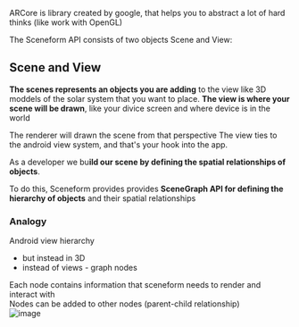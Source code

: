 ARCore is library created by google, that helps you to abstract a lot of hard thinks (like work with OpenGL)

The Sceneform API consists of two objects Scene and View:

## Scene and View
**The scenes represents an objects you are adding** to the view like 3D moddels of the solar system that you want to place.
**The view is where your scene will be drawn**, like your divice screen and where device is in the world

The renderer will drawn the scene from that perspective
The view ties to the android view system, and that's your hook into the app.  


As a developer we bu**ild our scene by defining the spatial relationships of objects**.  

To do this, Sceneform provides provides **SceneGraph API for defining the hierarchy of objects** and their spatial relationships

### Analogy
Android view hierarchy
 - but instead in 3D
 - instead of views - graph nodes

Each node contains information that sceneform needs to render and interact with  
Nodes can be added to other nodes (parent-child relationship)  
![image](https://user-images.githubusercontent.com/63263301/227622784-1d25785c-00d7-4cf1-9cdb-99202ac6453e.png)
